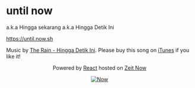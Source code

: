 # until now

a.k.a Hingga sekarang a.k.a Hingga Detik Ini

https://until.now.sh

Music by [The Rain - Hingga Detik Ini](https://www.youtube.com/watch?v=CacSEkxJbqE). Please buy this song on [iTunes](https://itunes.apple.com/id/album/hingga-detik-ini/1149620069?i=1149620140&app=itunes) if you like it!

<div align="center">

  Powered by [React](https://reactjs.org) hosted on [Zeit Now](https://zeit.co/now)

  [![Now](https://assets.zeit.co/image/upload/front/assets/design/black-now-triangle.png)](https://zeit.co/now/)

</div>